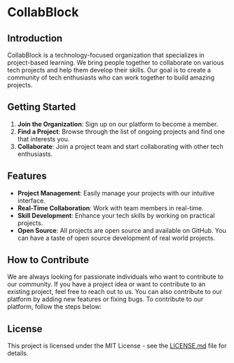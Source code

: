 # CollabBlock

## Introduction

CollabBlock is a technology-focused organization that specializes in project-based learning. We bring people together to collaborate on various tech projects and help them develop their skills. Our goal is to create a community of tech enthusiasts who can work together to build amazing projects.

## Getting Started

1. **Join the Organization**: Sign up on our platform to become a member.
2. **Find a Project**: Browse through the list of ongoing projects and find one that interests you.
3. **Collaborate**: Join a project team and start collaborating with other tech enthusiasts.

## Features

- **Project Management**: Easily manage your projects with our intuitive interface.
- **Real-Time Collaboration**: Work with team members in real-time.
- **Skill Development**: Enhance your tech skills by working on practical projects.
- **Open Source**: All projects are open source and available on GitHub. You can have a taste of open source development of real world projects.

## How to Contribute

We are always looking for passionate individuals who want to contribute to our community. If you have a project idea or want to contribute to an existing project, feel free to reach out to us. You can also contribute to our platform by adding new features or fixing bugs. To contribute to our platform, follow the steps below:

## License

This project is licensed under the MIT License - see the [LICENSE.md](LICENSE.md) file for details.
